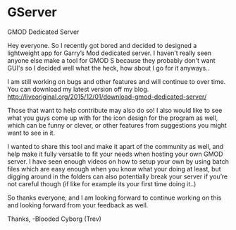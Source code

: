 # GServer
GMOD Dedicated Server

Hey everyone. So I recently got bored and decided to designed a lightweight app for Garry’s Mod dedicated server. I haven’t really seen anyone else make a tool for GMOD S because they probably don't want GUI's so I decided well what the heck, how about I go for it anyways..

I am still working on bugs and other features and will continue to over time. You can download my latest version off my blog.
http://liveoriginal.org/2015/12/01/download-gmod-dedicated-server/

Those that want to help contribute may also do so!  I also would like to see what you guys come up with for the icon design for the program as well, which can be funny or clever, or other features from suggestions you might want to see in it.

I wanted to share this tool and make it apart of the community as well, and help make it fully versatile to fit your needs when hosting your own GMOD server. I have seen enough videos on how to setup your own by using batch files which are easy enough when you know what your doing at least, but digging around in the folders can also potentially break your server if you’re not careful though (if like for example its your first time doing it..)

So thanks everyone, and I am looking forward to continue working on this and looking forward from your feedback as well.

Thanks,
-Blooded Cyborg (Trev)
